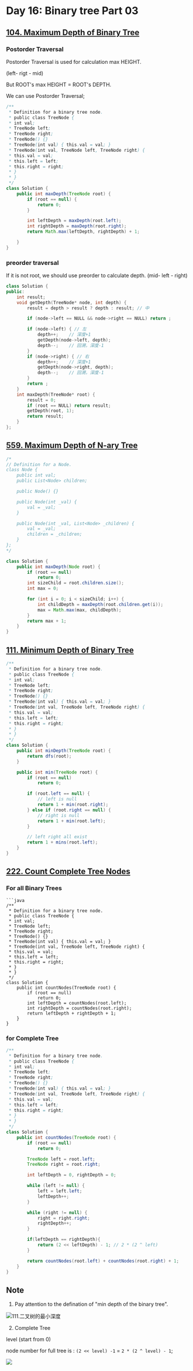 # Day 16: Binary tree Part 03

## [104. Maximum Depth of Binary Tree](https://leetcode.com/problems/maximum-depth-of-binary-tree/)

### Postorder Traversal

Postorder Traversal is used for calculation max HEIGHT.

(left- rigt - mid)

But ROOT's  max HEIGHT = ROOT's DEPTH.

We can use Postorder Traversal;

```java
/**
 * Definition for a binary tree node.
 * public class TreeNode {
 * int val;
 * TreeNode left;
 * TreeNode right;
 * TreeNode() {}
 * TreeNode(int val) { this.val = val; }
 * TreeNode(int val, TreeNode left, TreeNode right) {
 * this.val = val;
 * this.left = left;
 * this.right = right;
 * }
 * }
 */
class Solution {
    public int maxDepth(TreeNode root) {
        if (root == null) {
            return 0;
        }

        int leftDepth = maxDepth(root.left);
        int rightDepth = maxDepth(root.right);
        return Math.max(leftDepth, rightDepth) + 1;

    }
}
```



### preorder traversal

If it is not root, we should use preorder to calculate depth. (mid- left - right)

```cpp
class Solution {
public:
    int result;
    void getDepth(TreeNode* node, int depth) {
        result = depth > result ? depth : result; // 中

        if (node->left == NULL && node->right == NULL) return ;

        if (node->left) { // 左
            depth++;    // 深度+1
            getDepth(node->left, depth);
            depth--;    // 回溯，深度-1
        }
        if (node->right) { // 右
            depth++;    // 深度+1
            getDepth(node->right, depth);
            depth--;    // 回溯，深度-1
        }
        return ;
    }
    int maxDepth(TreeNode* root) {
        result = 0;
        if (root == NULL) return result;
        getDepth(root, 1);
        return result;
    }
};
```

## [559. Maximum Depth of N-ary Tree](https://leetcode.com/problems/maximum-depth-of-n-ary-tree/)

```java
/*
// Definition for a Node.
class Node {
    public int val;
    public List<Node> children;

    public Node() {}

    public Node(int _val) {
        val = _val;
    }

    public Node(int _val, List<Node> _children) {
        val = _val;
        children = _children;
    }
};
*/

class Solution {
    public int maxDepth(Node root) {
        if (root == null)
            return 0;
        int sizeChild = root.children.size();
        int max = 0;

        for (int i = 0; i < sizeChild; i++) {
            int childDepth = maxDepth(root.children.get(i));
            max = Math.max(max, childDepth);
        }
        return max + 1;
    }
}
```

## [111. Minimum Depth of Binary Tree](https://leetcode.com/problems/minimum-depth-of-binary-tree/)

```java
/**
 * Definition for a binary tree node.
 * public class TreeNode {
 * int val;
 * TreeNode left;
 * TreeNode right;
 * TreeNode() {}
 * TreeNode(int val) { this.val = val; }
 * TreeNode(int val, TreeNode left, TreeNode right) {
 * this.val = val;
 * this.left = left;
 * this.right = right;
 * }
 * }
 */
class Solution {
    public int minDepth(TreeNode root) {
        return dfs(root);
    }

    public int min(TreeNode root) {
        if (root == null)
            return 0;

        if (root.left == null) {
            // left is null
            return 1 + min(root.right);
        } else if (root.right == null) {
            // right is null
            return 1 + min(root.left);
        }

        // left right all exist
        return 1 + mins(root.left);
    }
}
```

## [222. Count Complete Tree Nodes](https://leetcode.com/problems/count-complete-tree-nodes/)

### For all Binary Trees

```
```java
/**
 * Definition for a binary tree node.
 * public class TreeNode {
 * int val;
 * TreeNode left;
 * TreeNode right;
 * TreeNode() {}
 * TreeNode(int val) { this.val = val; }
 * TreeNode(int val, TreeNode left, TreeNode right) {
 * this.val = val;
 * this.left = left;
 * this.right = right;
 * }
 * }
 */
class Solution {
    public int countNodes(TreeNode root) {
        if (root == null)
            return 0;
        int leftDepth = countNodes(root.left);
        int rightDepth = countNodes(root.right);
        return leftDepth + rightDepth + 1;
    }
}
```

### for Complete Tree

```java
/**
 * Definition for a binary tree node.
 * public class TreeNode {
 * int val;
 * TreeNode left;
 * TreeNode right;
 * TreeNode() {}
 * TreeNode(int val) { this.val = val; }
 * TreeNode(int val, TreeNode left, TreeNode right) {
 * this.val = val;
 * this.left = left;
 * this.right = right;
 * }
 * }
 */
class Solution {
    public int countNodes(TreeNode root) {
        if (root == null)
            return 0;

        TreeNode left = root.left;
        TreeNode right = root.right;

        int leftDepth = 0, rightDepth = 0;

        while (left != null) {
            left = left.left;
            leftDepth++;
        }

        while (right != null) {
            right = right.right;
            rightDepth++;
        }

        if(leftDepth == rightDepth){
            return (2 << leftDepth) - 1; // 2 * (2 ^ left)
        }

        return countNodes(root.left) + countNodes(root.right) + 1;
    }
}
```

## Note

1. Pay attention to the defination of "min depth of the binary tree".

![111.二叉树的最小深度](https://code-thinking.cdn.bcebos.com/pics/111.%E4%BA%8C%E5%8F%89%E6%A0%91%E7%9A%84%E6%9C%80%E5%B0%8F%E6%B7%B1%E5%BA%A6.png)

2. Complete Tree

level (start from 0)

node number for full tree is : `(2 << level) -1` = `2 * (2 ^ level) - 1`;

![](https://code-thinking-1253855093.file.myqcloud.com/pics/20200920221638903-20230310123444151.png)
